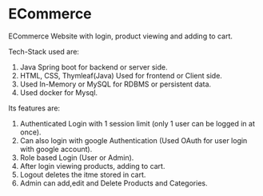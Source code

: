 # ECommerce
ECommerce Website with login, product viewing and adding to cart.

Tech-Stack used are:

1) Java Spring boot for backend or server side.
2) HTML, CSS, Thymleaf(Java) Used for frontend or Client side.
3) Used In-Memory or MySQL for RDBMS or persistent data.
4) Used docker for Mysql.

Its features are:

1) Authenticated Login with 1 session limit (only 1 user can be logged in at once).
2) Can also login with google Authentication (Used OAuth for user login with google account).
3) Role based Login (User or Admin).
4) After login viewing products, adding to cart.
5) Logout deletes the itme stored in cart.
6) Admin can add,edit and Delete Products and Categories.

